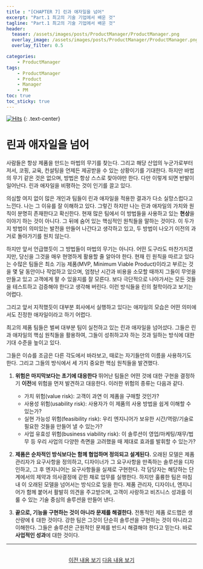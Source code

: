 ```yaml
---
title : "[CHAPTER 7] 린과 애자일을 넘어"
excerpt: "Part.1 최고의 기술 기업에서 배운 것"
tagline: "Part.1 최고의 기술 기업에서 배운 것"
header:
  teaser: /assets/images/posts/ProductManager/ProductManager.png
  overlay_image: /assets/images/posts/ProductManager/ProductManager.png
  overlay_filter: 0.5

categories:
    - ProductManager
tags:
    - ProductManager
    - Product
    - Manager
    - PM
toc: true
toc_sticky: true
---
```


[![Hits](https://hits.seeyoufarm.com/api/count/incr/badge.svg?url=https%3A%2F%2Fsanghyuk.dev%2Fproduct-manager%2F9%2F&count_bg=%23555555&title_bg=%230581A6&icon=&icon_color=%23E7E7E7&title=hits&edge_flat=false)](https://hits.seeyoufarm.com)
{: .text-center}

# 린과 애자일을 넘어

사람들은 항상 제품을 만드는 마법의 무기를 찾는다. 그리고 해당 산업의 누군가로부터 저서, 코핑, 교육, 컨설팅을 언제든 제공받을 수 있는 상황이기를 기대한다. 하지만 바법의 무기 같은 것은 없으며, 방법은 항상 스스로 찾아야만 한다. 다만 이렇게 되면 반발이 일어난다. 린과 애자일을 비평하는 것이 인기를 끌고 있다.

의심할 여지 없이 많은 개인과 팀들이 린과 애자일을 적용한 결과가 다소 실망스럽다고 느낀다. 나는 그 이유를 잘 이해하고 있다. 그렇긴 하지만 나는 린과 애자일의 가치와 원칙이 분명히 존재한다고 확신한다. 현재 많은 팀에서 이 방법들을 사용하고 있는 **현상**을 이야기 하는 것이 아니다. 그 뒤에 숨어 있는 핵심적인 원칙들을 말하는 것이다. 이 두가지 방법이 의미있는 발전을 만들어 나간다고 생각하고 있고, 두 방법이 나오기 이전의 과거로 돌아가기를 원치 않는다.

하지만 앞서 언급했듯이 그 방법들이 마법의 무기는 아니다. 어떤 도구라도 마찬가지겠지만, 당신을 그것을 매우 현명하게 활용할 줄 알아야 한다. 현재 린 원칙을 따르고 있다는 수많은 팀들은 최소 기능 제품(MVP, Minimum Viable Product)이라고 부르는 것을 몇 달 동안이나 작업하고 있으며, 엄청난 시간과 비용을 소모할 때까지 그들이 무엇을 만들고 있고 고객에게 팔 수 있을지를 잘 모른다. 보다 극단적으로 나아가서는 모든 것들을 테스트하고 검증해야 한다고 생각해 버린다. 이런 방식들을 린의 철학이라고 보기는 어렵다.

그리고 앞서 지적했듯이 대부분 회사에서 실행하고 있다는 애자일의 모습은 어떤 의미에서도 진정한 애자일이라고 하기 어렵다.

최고의 제품 팀들은 벌써 대부분 팀이 실천하고 있는 린과 애자일을 넘어섰다. 그들은 린과 애자일의 핵심 원칙들을 활용하여, 그들이 성취하고자 하는 것과 일하는 방식에 대한 기대 수준을 높이고 있다. 

그들은 이슈를 조금은 다른 각도에서 바라보고, 때로는 자기들만의 이름을 사용하기도 한다. 그리고 그들의 방식에서 세 가지 중요한 핵심 원칙들을 발견했다. 

1. **위험은 마지막보다는 초기에 대응한다** 뛰어난 팀들은 어떤 것에 대한 구현을 결정하기 **이전**에 위험을 먼저 발견하고 대응한다. 이러한 위험의 종류는 다음과 같다.

   - 가치 위험(value risk): 고객이 과연 이 제품을 구매할 것인가?
   - 사용성 위험(usability risk): 사용자가 이 제품의 사용 방법을 쉽게 이해할 수 있는가?
   - 실현 가능성 위험(feasibility risk): 우리 엔지니어가 보유한 시간/역량/기술로 필요한 것들을 만들어 낼 수 있는가?
   - 사업 유효성 위험(business viability risk): 이 솔루션이 영업/마케팅/재무/법무 등 우리 사업의 다양한 측면을 고려했을 때 제대로 효과를 발휘할 수 있는가?

2. **제품은 순차적인 방식보다는 함께 협업하며 정의되고 설계된다.** 오래된 모델은 제품 관리자가 요구사항을 정의하고, 디자이너가 그 요구사항을 만족하는 솔루션을 디자인하고, 그 후 엔지니어는 요구사항들을 실제로 구현한다. 각 담당자는 해당하는 단계에서의 제약과 의사결정에 갇힌 채로 업무를 실행한다. 하지만 훌륭한 팀은 마침내 이 오래된 모델을 넘어서는 방식으로 일을 한다. 제품 관리자, 디자이너, 엔지니어가 함께 붙어서 활발히 의견을 주고받으며, 고객이 사랑하고 비즈니스 성과를 이룰 수 있는 기술 중심의 솔루션을 만들어 낸다.

3. **끝으로, 기능을 구현하는 것이 아니라 문제를 해결한다.** 전통적인 제품 로드맵은 생산량에ㅔ 대한 것이다. 강한 팀은 그것이 단순히 솔루션을 구현하는 것이 아니라고 이해한다. 그들은 솔루션은 근원적인 문제를 반드시 해결해야 한다고 믿는다. 바로 **사업적인 성과**에 대한 것이다.

---

<br/>
<center>
<a href="https://sanghyuk.dev/Product-Manager/8/" class="btn btn--info">이전 내용 보기</a>
<a href="https://sanghyuk.dev/Product-Manager/10/" class="btn btn--info">다음 내용 보기</a>
</center>